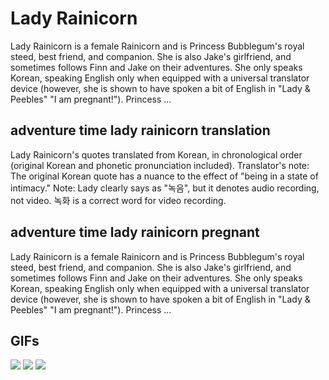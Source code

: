 # **Lady Rainicorn**

Lady Rainicorn is a female Rainicorn and is Princess Bubblegum's royal steed, best friend, and companion. She is also Jake's girlfriend, and sometimes follows Finn and Jake on their adventures. She only speaks Korean, speaking English only when equipped with a universal translator device (however, she is shown to have spoken a bit of English in "Lady & Peebles" "I am pregnant!"). Princess ...

## **adventure time lady rainicorn translation**

Lady Rainicorn's quotes translated from Korean, in chronological order (original Korean and phonetic pronunciation included). Translator's note: The original Korean quote has a nuance to the effect of "being in a state of intimacy." Note: Lady clearly says as "녹음", but it denotes audio recording, not video. 녹화 is a correct word for video recording.

## **adventure time lady rainicorn pregnant**

Lady Rainicorn is a female Rainicorn and is Princess Bubblegum's royal steed, best friend, and companion. She is also Jake's girlfriend, and sometimes follows Finn and Jake on their adventures. She only speaks Korean, speaking English only when equipped with a universal translator device (however, she is shown to have spoken a bit of English in "Lady & Peebles" "I am pregnant!"). Princess ...

## **GIFs**

![](https://i.gifer.com/origin/f6/f69df9621d5f223c8b221ce674919ca1.gif)  ![](https://media0.giphy.com/media/hPs1oJT3WbJXYTCmwn/giphy.gif)  ![](https://media.tenor.com/SG7rLKbe0LcAAAAC/sad-adventuretime.gif)  